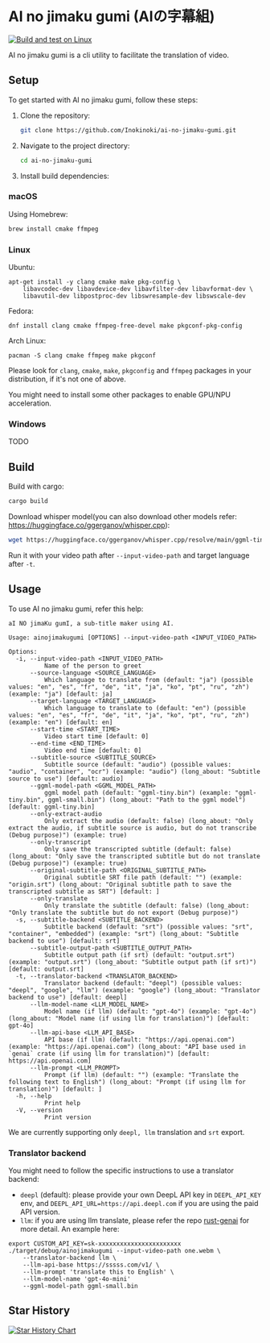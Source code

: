 # AI no jimaku gumi (AIの字幕組)

[![Build and test on Linux](https://github.com/Inokinoki/ai-no-jimaku-gumi/actions/workflows/linux-rust.yml/badge.svg)](https://github.com/Inokinoki/ai-no-jimaku-gumi/actions/workflows/linux-rust.yml)

AI no jimaku gumi is a cli utility to facilitate the translation of video.

## Setup

To get started with AI no jimaku gumi, follow these steps:

1. Clone the repository:
    ```bash
    git clone https://github.com/Inokinoki/ai-no-jimaku-gumi.git
    ```
2. Navigate to the project directory:
    ```bash
    cd ai-no-jimaku-gumi
    ```
3. Install build dependencies:

### macOS

Using Homebrew:

```bash
brew install cmake ffmpeg
```

### Linux

Ubuntu:

```
apt-get install -y clang cmake make pkg-config \
    libavcodec-dev libavdevice-dev libavfilter-dev libavformat-dev \
    libavutil-dev libpostproc-dev libswresample-dev libswscale-dev 
```

Fedora:

```
dnf install clang cmake ffmpeg-free-devel make pkgconf-pkg-config
```

Arch Linux:

```
pacman -S clang cmake ffmpeg make pkgconf
```

Please look for `clang`, `cmake`, `make`, `pkgconfig` and `ffmpeg` packages in your distribution, if it's not one of above.

You might need to install some other packages to enable GPU/NPU acceleration.

### Windows

TODO

## Build

Build with cargo:

```bash
cargo build
```

Download whisper model(you can also download other models refer: https://huggingface.co/ggerganov/whisper.cpp):
```bash
wget https://huggingface.co/ggerganov/whisper.cpp/resolve/main/ggml-tiny.bin
```

Run it with your video path after `--input-video-path` and target language after `-t`.

## Usage

To use AI no jimaku gumi, refer this help:

```
aI NO jimaKu gumI, a sub-title maker using AI.

Usage: ainojimakugumi [OPTIONS] --input-video-path <INPUT_VIDEO_PATH>

Options:
  -i, --input-video-path <INPUT_VIDEO_PATH>
          Name of the person to greet
      --source-language <SOURCE_LANGUAGE>
          Which language to translate from (default: "ja") (possible values: "en", "es", "fr", "de", "it", "ja", "ko", "pt", "ru", "zh") (example: "ja") [default: ja]
      --target-language <TARGET_LANGUAGE>
          Which language to translate to (default: "en") (possible values: "en", "es", "fr", "de", "it", "ja", "ko", "pt", "ru", "zh") (example: "en") [default: en]
      --start-time <START_TIME>
          Video start time [default: 0]
      --end-time <END_TIME>
          Video end time [default: 0]
      --subtitle-source <SUBTITLE_SOURCE>
          Subtitle source (default: "audio") (possible values: "audio", "container", "ocr") (example: "audio") (long_about: "Subtitle source to use") [default: audio]
      --ggml-model-path <GGML_MODEL_PATH>
          ggml model path (default: "ggml-tiny.bin") (example: "ggml-tiny.bin", ggml-small.bin") (long_about: "Path to the ggml model") [default: ggml-tiny.bin]
      --only-extract-audio
          Only extract the audio (default: false) (long_about: "Only extract the audio, if subtitle source is audio, but do not transcribe (Debug purpose)") (example: true)
      --only-transcript
          Only save the transcripted subtitle (default: false) (long_about: "Only save the transcripted subtitle but do not translate (Debug purpose)") (example: true)
      --original-subtitle-path <ORIGINAL_SUBTITLE_PATH>
          Original subtitle SRT file path (default: "") (example: "origin.srt") (long_about: "Original subtitle path to save the transcripted subtitle as SRT") [default: ]
      --only-translate
          Only translate the subtitle (default: false) (long_about: "Only translate the subtitle but do not export (Debug purpose)")
  -s, --subtitle-backend <SUBTITLE_BACKEND>
          Subtitle backend (default: "srt") (possible values: "srt", "container", "embedded") (example: "srt") (long_about: "Subtitle backend to use") [default: srt]
      --subtitle-output-path <SUBTITLE_OUTPUT_PATH>
          Subtitle output path (if srt) (default: "output.srt") (example: "output.srt") (long_about: "Subtitle output path (if srt)") [default: output.srt]
  -t, --translator-backend <TRANSLATOR_BACKEND>
          Translator backend (default: "deepl") (possible values: "deepl", "google", "llm") (example: "google") (long_about: "Translator backend to use") [default: deepl]
      --llm-model-name <LLM_MODEL_NAME>
          Model name (if llm) (default: "gpt-4o") (example: "gpt-4o") (long_about: "Model name (if using llm for translation)") [default: gpt-4o]
      --llm-api-base <LLM_API_BASE>
          API base (if llm) (default: "https://api.openai.com") (example: "https://api.openai.com") (long_about: "API base used in `genai` crate (if using llm for translation)") [default: https://api.openai.com]
      --llm-prompt <LLM_PROMPT>
          Prompt (if llm) (default: "") (example: "Translate the following text to English") (long_about: "Prompt (if using llm for translation)") [default: ]
  -h, --help
          Print help
  -V, --version
          Print version
```

We are currently supporting only `deepl, llm` translation and `srt` export.

### Translator backend

You might need to follow the specific instructions to use a translator backend:

- `deepl` (default): please provide your own DeepL API key in `DEEPL_API_KEY` env, and `DEEPL_API_URL=https://api.deepl.com` if you are using the paid API version.
- `llm`: if you are using llm translate, please refer the repo [rust-genai](https://github.com/jeremychone/rust-genai) for more detail. An example here:
```cli
export CUSTOM_API_KEY=sk-xxxxxxxxxxxxxxxxxxxxxxx
./target/debug/ainojimakugumi --input-video-path one.webm \
    --translator-backend llm \
    --llm-api-base https://sssss.com/v1/ \
    --llm-prompt 'translate this to English' \
    --llm-model-name 'gpt-4o-mini'
    --ggml-model-path ggml-small.bin
```

## Star History

<a href="https://star-history.com/#Inokinoki/ai-no-jimaku-gumi&Date">
 <picture>
   <source media="(prefers-color-scheme: dark)" srcset="https://api.star-history.com/svg?repos=Inokinoki/ai-no-jimaku-gumi&type=Date&theme=dark" />
   <source media="(prefers-color-scheme: light)" srcset="https://api.star-history.com/svg?repos=Inokinoki/ai-no-jimaku-gumi&type=Date" />
   <img alt="Star History Chart" src="https://api.star-history.com/svg?repos=Inokinoki/ai-no-jimaku-gumi&type=Date" />
 </picture>
</a>
